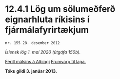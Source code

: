 # 12.4.1 Lög um sölumeðferð eignarhluta ríkisins í fjármálafyrirtækjum

`nr. 155 28. desember 2012`

_Íslensk lög 1. maí 2020 (útgáfa 150b)._

[Ferill málsins á Alþingi](https://www.althingi.is/thingstorf/thingmalalistar-eftir-thingum/ferill/?ltg=141&mnr=151)
[Frumvarp til laga.](https://www.althingi.is/altext/141/s/0151.html)

**Tóku gildi 3. janúar 2013.**

